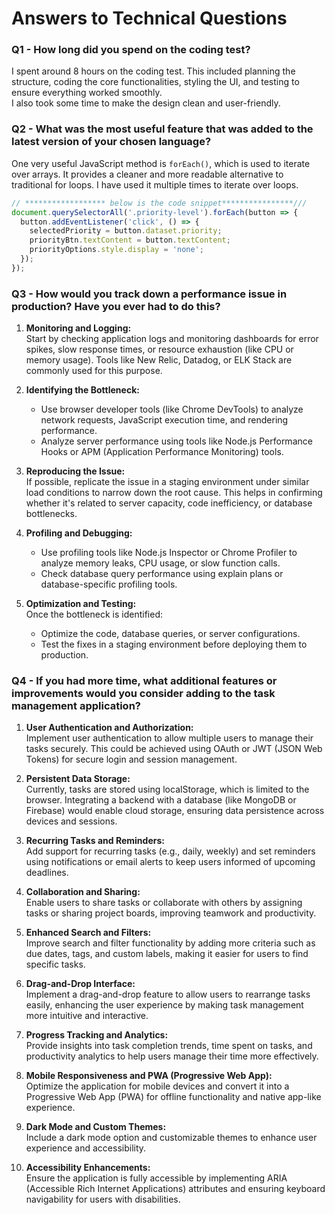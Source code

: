 
# Answers to Technical Questions

### Q1 - How long did you spend on the coding test?  
I spent around 8 hours on the coding test. This included planning the structure, coding the core functionalities, styling the UI, and testing to ensure everything worked smoothly.  
I also took some time to make the design clean and user-friendly.  

### Q2 - What was the most useful feature that was added to the latest version of your chosen language?  
One very useful JavaScript method is `forEach()`, which is used to iterate over arrays. It provides a cleaner and more readable alternative to traditional for loops. I have used it multiple times to iterate over loops.

```js
// ****************** below is the code snippet****************///
document.querySelectorAll('.priority-level').forEach(button => {
  button.addEventListener('click', () => {
    selectedPriority = button.dataset.priority;
    priorityBtn.textContent = button.textContent;
    priorityOptions.style.display = 'none';
  });
});
```

### Q3 - How would you track down a performance issue in production? Have you ever had to do this?  

1. **Monitoring and Logging:**  
   Start by checking application logs and monitoring dashboards for error spikes, slow response times, or resource exhaustion (like CPU or memory usage). Tools like New Relic, Datadog, or ELK Stack are commonly used for this purpose.

2. **Identifying the Bottleneck:**  
   - Use browser developer tools (like Chrome DevTools) to analyze network requests, JavaScript execution time, and rendering performance.  
   - Analyze server performance using tools like Node.js Performance Hooks or APM (Application Performance Monitoring) tools.

3. **Reproducing the Issue:**  
   If possible, replicate the issue in a staging environment under similar load conditions to narrow down the root cause. This helps in confirming whether it's related to server capacity, code inefficiency, or database bottlenecks.

4. **Profiling and Debugging:**  
   - Use profiling tools like Node.js Inspector or Chrome Profiler to analyze memory leaks, CPU usage, or slow function calls.  
   - Check database query performance using explain plans or database-specific profiling tools.

5. **Optimization and Testing:**  
   Once the bottleneck is identified:  
   - Optimize the code, database queries, or server configurations.  
   - Test the fixes in a staging environment before deploying them to production.  

### Q4 - If you had more time, what additional features or improvements would you consider adding to the task management application?  

1. **User Authentication and Authorization:**  
   Implement user authentication to allow multiple users to manage their tasks securely. This could be achieved using OAuth or JWT (JSON Web Tokens) for secure login and session management.

2. **Persistent Data Storage:**  
   Currently, tasks are stored using localStorage, which is limited to the browser. Integrating a backend with a database (like MongoDB or Firebase) would enable cloud storage, ensuring data persistence across devices and sessions.

3. **Recurring Tasks and Reminders:**  
   Add support for recurring tasks (e.g., daily, weekly) and set reminders using notifications or email alerts to keep users informed of upcoming deadlines.

4. **Collaboration and Sharing:**  
   Enable users to share tasks or collaborate with others by assigning tasks or sharing project boards, improving teamwork and productivity.

5. **Enhanced Search and Filters:**  
   Improve search and filter functionality by adding more criteria such as due dates, tags, and custom labels, making it easier for users to find specific tasks.

6. **Drag-and-Drop Interface:**  
   Implement a drag-and-drop feature to allow users to rearrange tasks easily, enhancing the user experience by making task management more intuitive and interactive.

7. **Progress Tracking and Analytics:**  
   Provide insights into task completion trends, time spent on tasks, and productivity analytics to help users manage their time more effectively.

8. **Mobile Responsiveness and PWA (Progressive Web App):**  
   Optimize the application for mobile devices and convert it into a Progressive Web App (PWA) for offline functionality and native app-like experience.

9. **Dark Mode and Custom Themes:**  
   Include a dark mode option and customizable themes to enhance user experience and accessibility.

10. **Accessibility Enhancements:**  
   Ensure the application is fully accessible by implementing ARIA (Accessible Rich Internet Applications) attributes and ensuring keyboard navigability for users with disabilities.

